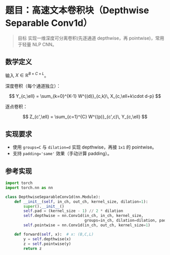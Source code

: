 # 题目：高速文本卷积块（Depthwise Separable Conv1d）

> 目标 实现一维深度可分离卷积(先逐通道 depthwise，再 pointwise)，常用于轻量 NLP CNN。

## 数学定义

输入 $X \in \mathbb{R}^{B \times C \times L}$。

深度卷积（每个通道独立）：

$$
Y_{c,\ell} = \sum_{k=0}^{K-1} W^{(d)}_{c,k}\, X_{c,\ell+k\cdot d-p}
$$

逐点卷积：

$$
Z_{c',\ell} = \sum_{c=1}^{C} W^{(p)}_{c',c}\, Y_{c,\ell}
$$

## 实现要求

- 使用 `groups=C` 与 `dilation=d` 实现 depthwise，再接 `1x1` 的 pointwise。
- 支持 `padding='same'` 效果（手动计算 padding）。

## 参考实现

```python
import torch
import torch.nn as nn

class DepthwiseSeparableConv1d(nn.Module):
    def __init__(self, in_ch, out_ch, kernel_size, dilation=1):
        super().__init__()
        self.pad = (kernel_size - 1) // 2 * dilation
        self.depthwise = nn.Conv1d(in_ch, in_ch, kernel_size,
                                   groups=in_ch, dilation=dilation, padding=self.pad)
        self.pointwise = nn.Conv1d(in_ch, out_ch, kernel_size=1)

    def forward(self, x):  # x: (B,C,L)
        y = self.depthwise(x)
        z = self.pointwise(y)
        return z
```
